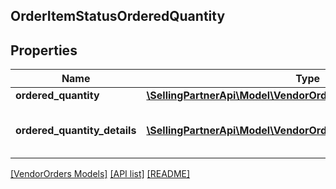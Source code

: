 ## OrderItemStatusOrderedQuantity

## Properties

Name | Type | Description | Notes
------------ | ------------- | ------------- | -------------
**ordered_quantity** | [**\SellingPartnerApi\Model\VendorOrders\ItemQuantity**](ItemQuantity.md) |  | [optional]
**ordered_quantity_details** | [**\SellingPartnerApi\Model\VendorOrders\OrderedQuantityDetails[]**](OrderedQuantityDetails.md) | Details of item quantity ordered. | [optional]

[[VendorOrders Models]](../) [[API list]](../../Api) [[README]](../../../README.md)
